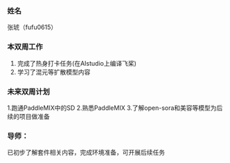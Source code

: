 ### 姓名

张琥（fufu0615）

### 本双周工作

1. 完成了热身打卡任务(在AIstudio上编译飞桨)
2. 学习了混元等扩散模型内容

### 未来双周计划

1.跑通PaddleMIX中的SD
2.熟悉PaddleMIX
3.了解open-sora和美容等模型为后续的项目做准备

### 导师：
已初步了解套件相关内容，完成环境准备，可开展后续任务
